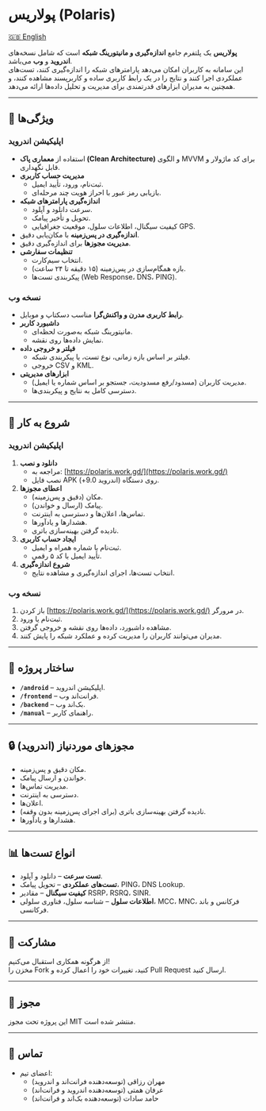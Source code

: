 # پولاریس (Polaris)

[🇬🇧 English](README.md)

**پولاریس** یک پلتفرم جامع **اندازه‌گیری و مانیتورینگ شبکه** است که شامل نسخه‌های **اندروید** و **وب** می‌باشد.  
این سامانه به کاربران امکان می‌دهد پارامترهای شبکه را اندازه‌گیری کنند، تست‌های عملکردی اجرا کنند و نتایج را در یک رابط کاربری ساده و کاربرپسند مشاهده کنند، و همچنین به مدیران ابزارهای قدرتمندی برای مدیریت و تحلیل داده‌ها ارائه می‌دهد.

---

## 📌 ویژگی‌ها

### **اپلیکیشن اندروید**
- استفاده از **معماری پاک (Clean Architecture)** و الگوی MVVM برای کد ماژولار و قابل نگهداری.
- **مدیریت حساب کاربری**
  - ثبت‌نام، ورود، تأیید ایمیل.
  - بازیابی رمز عبور با احراز هویت چند مرحله‌ای.
- **اندازه‌گیری پارامترهای شبکه**
  - سرعت دانلود و آپلود.
  - تحویل و تأخیر پیامک.
  - کیفیت سیگنال، اطلاعات سلول، موقعیت جغرافیایی GPS.
- **اندازه‌گیری در پس‌زمینه** با مکان‌یابی دقیق.
- **مدیریت مجوزها** برای اندازه‌گیری دقیق.
- **تنظیمات سفارشی**
  - انتخاب سیم‌کارت.
  - بازه همگام‌سازی در پس‌زمینه (۱۵ دقیقه تا ۲۴ ساعت).
  - پیکربندی تست‌ها (Web Response، DNS، PING).

### **نسخه وب**
- **رابط کاربری مدرن و واکنش‌گرا** مناسب دسکتاپ و موبایل.
- **داشبورد کاربر**
  - مانیتورینگ شبکه به‌صورت لحظه‌ای.
  - نمایش داده‌ها روی نقشه.
- **فیلتر و خروجی داده**
  - فیلتر بر اساس بازه زمانی، نوع تست، یا پیکربندی شبکه.
  - خروجی CSV و KML.
- **ابزارهای مدیریتی**
  - مدیریت کاربران (مسدود/رفع مسدودیت، جستجو بر اساس شماره یا ایمیل).
  - دسترسی کامل به نتایج و پیکربندی‌ها.

---

## 🚀 شروع به کار

### **اپلیکیشن اندروید**
1. **دانلود و نصب**
   - مراجعه به: [https://polaris.work.gd/](https://polaris.work.gd/)
   - نصب فایل APK روی دستگاه (اندروید 9.0+).
2. **اعطای مجوزها**
   - مکان (دقیق و پس‌زمینه).
   - پیامک (ارسال و خواندن).
   - تماس‌ها، اعلان‌ها و دسترسی به اینترنت.
   - هشدارها و یادآورها.
   - نادیده گرفتن بهینه‌سازی باتری.
3. **ایجاد حساب کاربری**
   - ثبت‌نام با شماره همراه و ایمیل.
   - تأیید ایمیل با کد ۵ رقمی.
4. **شروع اندازه‌گیری**
   - انتخاب تست‌ها، اجرای اندازه‌گیری و مشاهده نتایج.

### **نسخه وب**
1. باز کردن [https://polaris.work.gd/](https://polaris.work.gd/) در مرورگر.
2. ثبت‌نام یا ورود.
3. مشاهده داشبورد، داده‌ها روی نقشه و خروجی گرفتن.
4. مدیران می‌توانند کاربران را مدیریت کرده و عملکرد شبکه را پایش کنند.

---

## 📂 ساختار پروژه
- **`/android`** – اپلیکیشن اندروید.
- **`/frontend`** – فرانت‌اند وب.
- **`/backend`** – بک‌اند وب.
- **`/manual`** – راهنمای کاربر.

---

## 🔒 مجوزهای موردنیاز (اندروید)
- مکان دقیق و پس‌زمینه.
- خواندن و ارسال پیامک.
- مدیریت تماس‌ها.
- دسترسی به اینترنت.
- اعلان‌ها.
- نادیده گرفتن بهینه‌سازی باتری (برای اجرای پس‌زمینه بدون وقفه).
- هشدارها و یادآورها.

---

## 📊 انواع تست‌ها
- **تست سرعت** – دانلود و آپلود.
- **تست‌های عملکردی** – تحویل پیامک، PING، DNS Lookup.
- **کیفیت سیگنال** – مقادیر RSRP، RSRQ، SINR.
- **اطلاعات سلول** – شناسه سلول، فناوری سلولی، MCC، MNC، فرکانس و باند فرکانسی.

---

## 🤝 مشارکت
از هرگونه همکاری استقبال می‌کنیم!  
مخزن را Fork کنید، تغییرات خود را اعمال کرده و Pull Request ارسال کنید.

---

## 📜 مجوز
این پروژه تحت مجوز MIT منتشر شده است.

---

## 📧 تماس
- اعضای تیم:  
  - مهران رزاقی (توسعه‌دهنده فرانت‌اند و اندروید)  
  - عرفان همتی (توسعه‌دهنده اندروید و فرانت‌اند)  
  - حامد سادات (توسعه‌دهنده بک‌اند و فرانت‌اند)
